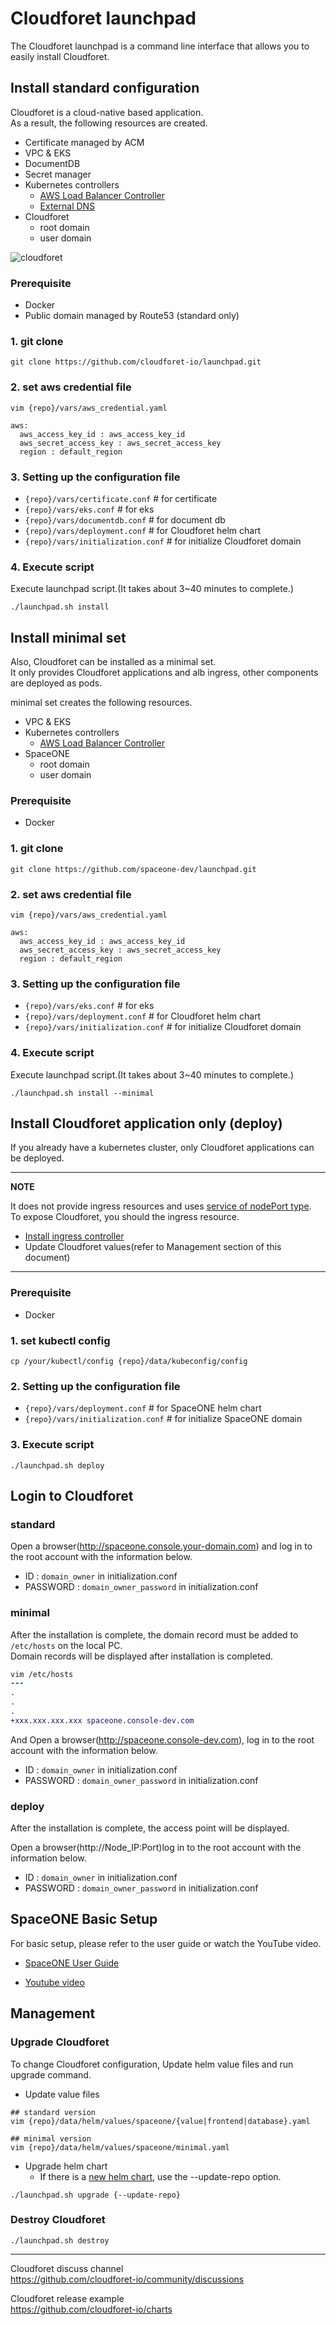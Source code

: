 # Cloudforet launchpad
The Cloudforet launchpad is a command line interface that allows you to easily install Cloudforet.

## Install standard configuration
Cloudforet is a cloud-native based application.<br>
As a result, the following resources are created.

- Certificate managed by ACM
- VPC & EKS
- DocumentDB
- Secret manager
- Kubernetes controllers
    - [AWS Load Balancer Controller](https://github.com/kubernetes-sigs/aws-load-balancer-controller)
    - [External DNS](https://github.com/kubernetes-sigs/external-dns)
- Cloudforet
    - root domain
    - user domain

![cloudforet](https://user-images.githubusercontent.com/19552819/133223528-43291a11-8f47-4a51-9527-38c9f4297fee.png)

### Prerequisite

- Docker
- Public domain managed by Route53 (standard only)

### 1. git clone
```
git clone https://github.com/cloudforet-io/launchpad.git
```

### 2. set aws credential file
```
vim {repo}/vars/aws_credential.yaml
```
```
aws:
  aws_access_key_id : aws_access_key_id
  aws_secret_access_key : aws_secret_access_key
  region : default_region
```

### 3. Setting up the configuration file
- `{repo}/vars/certificate.conf`    # for certificate
- `{repo}/vars/eks.conf`            # for eks
- `{repo}/vars/documentdb.conf`     # for document db
- `{repo}/vars/deployment.conf`     # for Cloudforet helm chart
- `{repo}/vars/initialization.conf` # for initialize Cloudforet domain

### 4. Execute script
Execute launchpad script.(It takes about 3~40 minutes to complete.)<br>
```
./launchpad.sh install
```
## Install minimal set
Also, Cloudforet can be installed as a minimal set.<br>
It only provides Cloudforet applications and alb ingress, other components are deployed as pods.

minimal set creates the following resources.
- VPC & EKS
- Kubernetes controllers
    - [AWS Load Balancer Controller](https://github.com/kubernetes-sigs/aws-load-balancer-controller)
- SpaceONE
    - root domain
    - user domain

### Prerequisite
- Docker

### 1. git clone
```
git clone https://github.com/spaceone-dev/launchpad.git
```

### 2. set aws credential file
```
vim {repo}/vars/aws_credential.yaml
```
```
aws:
  aws_access_key_id : aws_access_key_id
  aws_secret_access_key : aws_secret_access_key
  region : default_region
```

### 3. Setting up the configuration file
- `{repo}/vars/eks.conf`            # for eks
- `{repo}/vars/deployment.conf`     # for Cloudforet helm chart
- `{repo}/vars/initialization.conf` # for initialize Cloudforet domain
### 4. Execute script
Execute launchpad script.(It takes about 3~40 minutes to complete.)<br>
```
./launchpad.sh install --minimal
```

## Install Cloudforet application only (deploy)
If you already have a kubernetes cluster, only Cloudforet applications can be deployed.

---
**NOTE**

It does not provide ingress resources and uses [service of nodePort type](https://kubernetes.io/docs/concepts/services-networking/service/#publishing-services-service-types).<br>
To expose Cloudforet, you should the ingress resource.
- [Install ingress controller](https://kubernetes.io/docs/concepts/services-networking/ingress-controllers/)
- Update Cloudforet values(refer to Management section of this document)<br>

---

### Prerequisite
- Docker

### 1. set kubectl config 
```
cp /your/kubectl/config {repo}/data/kubeconfig/config
```
### 2. Setting up the configuration file
- `{repo}/vars/deployment.conf`     # for SpaceONE helm chart
- `{repo}/vars/initialization.conf` # for initialize SpaceONE domain

### 3. Execute script
```
./launchpad.sh deploy
```
## Login to Cloudforet
### standard
Open a browser(http://spaceone.console.your-domain.com) and log in to the root account with the information below.

- ID : `domain_owner` in initialization.conf
- PASSWORD : `domain_owner_password` in initialization.conf

### minimal
After the installation is complete, the domain record must be added to `/etc/hosts` on the local PC.<br>
Domain records will be displayed after installation is completed.

```diff
vim /etc/hosts
---
.
.
.
+xxx.xxx.xxx.xxx spaceone.console-dev.com
```

And Open a browser(http://spaceone.console-dev.com), log in to the root account with the information below.

- ID : `domain_owner` in initialization.conf
- PASSWORD : `domain_owner_password` in initialization.conf

### deploy
After the installation is complete, the access point will be displayed.

Open a browser(http://Node_IP:Port)log in to the root account with the information below.

- ID : `domain_owner` in initialization.conf
- PASSWORD : `domain_owner_password` in initialization.conf
## SpaceONE Basic Setup
For basic setup, please refer to the user guide or watch the YouTube video.

- [SpaceONE User Guide](https://cloudforet.io/docs/guides/getting-started/)

- [Youtube video](https://youtu.be/zSoEg2v_JrE)

## Management
### Upgrade Cloudforet
To change Cloudforet configuration, Update helm value files and run upgrade command.

- Update value files
```
## standard version
vim {repo}/data/helm/values/spaceone/{value|frontend|database}.yaml
```
```
## minimal version
vim {repo}/data/helm/values/spaceone/minimal.yaml
```
- Upgrade helm chart
    - If there is a [new helm chart](https://github.com/cloudforet-io/charts), use the --update-repo option.
```
./launchpad.sh upgrade {--update-repo}
```

### Destroy Cloudforet
```
./launchpad.sh destroy
```

<hr>

Cloudforet discuss channel<br>
https://github.com/cloudforet-io/community/discussions

Cloudforet release example<br>
https://github.com/cloudforet-io/charts
